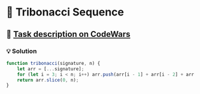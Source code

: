 # 📝 Tribonacci Sequence

## 🔗 [Task description on CodeWars](https://www.codewars.com/kata/556deca17c58da83c00002db)

### 💡 Solution

```javascript
function tribonacci(signature, n) {
    let arr = [...signature];
    for (let i = 3; i < n; i++) arr.push(arr[i - 1] + arr[i - 2] + arr[i - 3]);
    return arr.slice(0, n);
}
```
